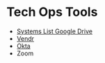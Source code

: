 # Tech Ops Tools

- [Systems List Google Drive](https://docs.google.com/spreadsheets/d/1tzP64dj2CrddDLTZuLFWmpXoNB9lUaOstRUj3FaN_Rs/edit#gid=0)
- [Vendr](Vendr/index.md)
- [Okta](Okta.md)
- Zoom
